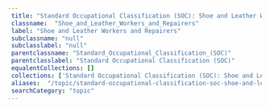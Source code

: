 ```yaml
--- 
 title: "Standard Occupational Classification (SOC): Shoe and Leather Workers and Repairers" 
 classname:  "Shoe_and_Leather_Workers_and_Repairers" 
 label: "Shoe and Leather Workers and Repairers" 
 subclassname: "null" 
 subclasslabel: "null" 
 parentclassname: "Standard_Occupational_Classification_(SOC)" 
 parentclasslabel: "Standard Occupational Classification (SOC)" 
 equalentCollections: [] 
 collections: ['Standard Occupational Classification (SOC): Shoe and Leather Workers and Repairers']
 aliases:  "/topic/standard-occupational-classification-soc-shoe-and-leather-workers-and-repairers"  
 searchCategory: "topic" 
---
```

